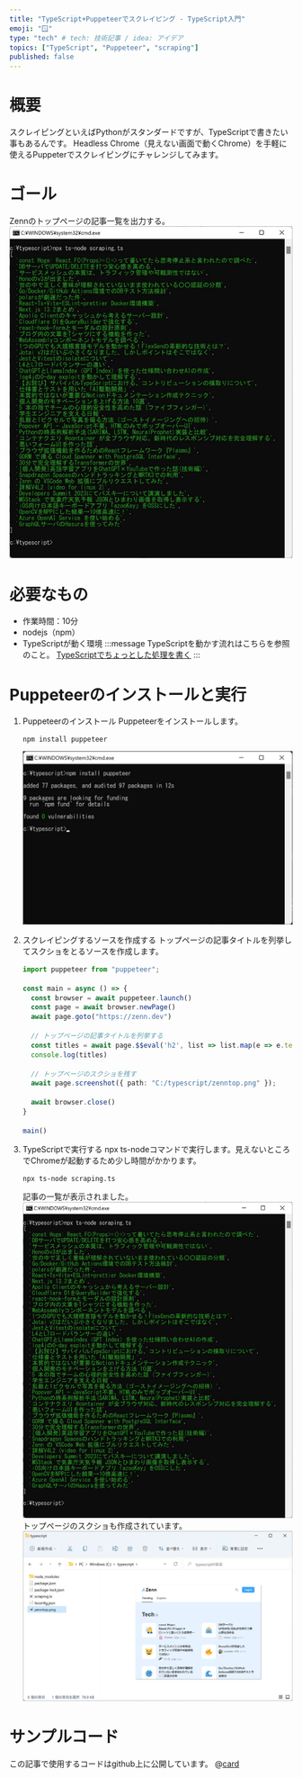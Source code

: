 ```yaml
---
title: "TypeScript+Puppeteerでスクレイピング - TypeScript入門"
emoji: "🪟"
type: "tech" # tech: 技術記事 / idea: アイデア
topics: ["TypeScript", "Puppeteer", "scraping"]
published: false
---
```


# 概要
スクレイピングといえばPythonがスタンダードですが、TypeScriptで書きたい事もあるんです。
Headless Chrome（見えない画面で動くChrome）を手軽に使えるPuppeterでスクレイピングにチャレンジしてみます。

# ゴール
Zennのトップページの記事一覧を出力する。
![image title](/images/ts_puppeteer_scraping/ts_puppeteer_scraping_goal.jpg)

# 必要なもの
- 作業時間：10分
- nodejs（npm）
- TypeScriptが動く環境
    :::message
    TypeScriptを動かす流れはこちらを参照のこと。
    [TypeScriptでちょっとした処理を書く](https://zenn.dev/sway/articles/ts_helloworld)
    :::

# Puppeteerのインストールと実行

1. Puppeteerのインストール
   Puppeteerをインストールします。
   ```
   npm install puppeteer
   ```
   ![image title](/images/ts_puppeteer_scraping/ts_puppeteer_scraping_tutorial_00.jpg)

1. スクレイピングするソースを作成する
   トップページの記事タイトルを列挙してスクショをとるソースを作成します。
   ```ts:scraping.ts
   import puppeteer from "puppeteer";
   
   const main = async () => {
     const browser = await puppeteer.launch()
     const page = await browser.newPage()
     await page.goto("https://zenn.dev")
   
     // トップページの記事タイトルを列挙する
     const titles = await page.$$eval('h2', list => list.map(e => e.textContent))
     console.log(titles)
   
     // トップページのスクショを残す
     await page.screenshot({ path: "C:/typescript/zenntop.png" });
   
     await browser.close()
   }
   
   main()
   ```

1. TypeScriptで実行する
   npx ts-nodeコマンドで実行します。見えないところでChromeが起動するため少し時間がかかります。
   ```
   npx ts-node scraping.ts
   ```
   記事の一覧が表示されました。
   ![image title](/images/ts_puppeteer_scraping/ts_puppeteer_scraping_tutorial_01.jpg)
   トップページのスクショも作成されています。
   ![image title](/images/ts_puppeteer_scraping/ts_puppeteer_scraping_tutorial_02.jpg)

# サンプルコード
   この記事で使用するコードはgithub上に公開しています。
   @[card](https://github.com/sway11466/zenn/tree/main/sample_codes/ts_puppeteer_scraping)
